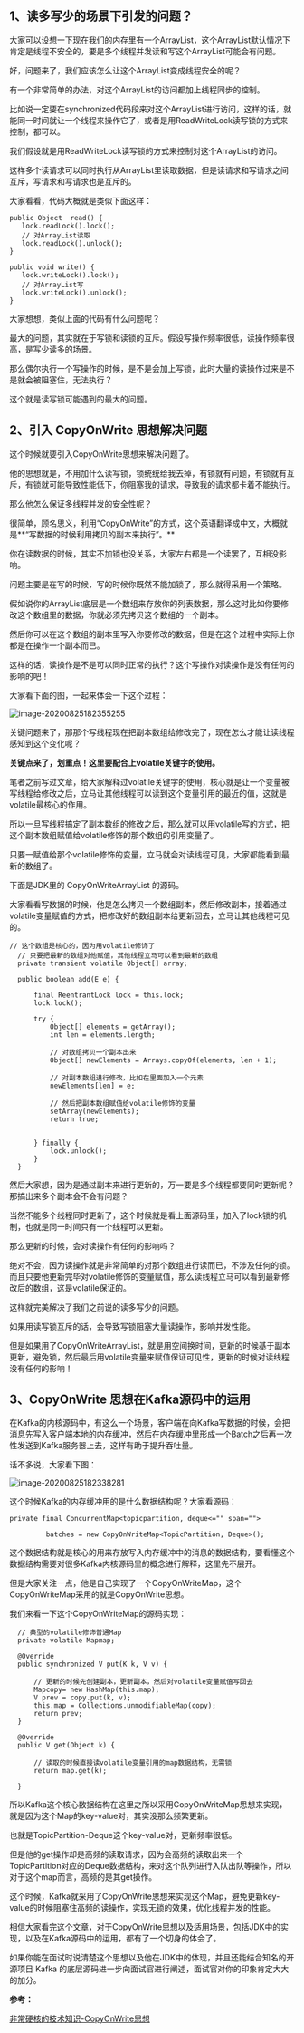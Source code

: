 ## 1、读多写少的场景下引发的问题？

大家可以设想一下现在我们的内存里有一个ArrayList，这个ArrayList默认情况下肯定是线程不安全的，要是多个线程并发读和写这个ArrayList可能会有问题。

好，问题来了，我们应该怎么让这个ArrayList变成线程安全的呢？

有一个非常简单的办法，对这个ArrayList的访问都加上线程同步的控制。

比如说一定要在synchronized代码段来对这个ArrayList进行访问，这样的话，就能同一时间就让一个线程来操作它了，或者是用ReadWriteLock读写锁的方式来控制，都可以。

我们假设就是用ReadWriteLock读写锁的方式来控制对这个ArrayList的访问。

这样多个读请求可以同时执行从ArrayList里读取数据，但是读请求和写请求之间互斥，写请求和写请求也是互斥的。

大家看看，代码大概就是类似下面这样：

```
public Object  read() {
   lock.readLock().lock();
   // 对ArrayList读取
   lock.readLock().unlock();
}

public void write() {
   lock.writeLock().lock();
   // 对ArrayList写
   lock.writeLock().unlock();
}
```

大家想想，类似上面的代码有什么问题呢？

最大的问题，其实就在于写锁和读锁的互斥。假设写操作频率很低，读操作频率很高，是写少读多的场景。

那么偶尔执行一个写操作的时候，是不是会加上写锁，此时大量的读操作过来是不是就会被阻塞住，无法执行？

这个就是读写锁可能遇到的最大的问题。

## 2、引入 CopyOnWrite 思想解决问题

这个时候就要引入CopyOnWrite思想来解决问题了。

他的思想就是，不用加什么读写锁，锁统统给我去掉，有锁就有问题，有锁就有互斥，有锁就可能导致性能低下，你阻塞我的请求，导致我的请求都卡着不能执行。

那么他怎么保证多线程并发的安全性呢？

很简单，顾名思义，利用“CopyOnWrite”的方式，这个英语翻译成中文，大概就是**“写数据的时候利用拷贝的副本来执行”。**

你在读数据的时候，其实不加锁也没关系，大家左右都是一个读罢了，互相没影响。

问题主要是在写的时候，写的时候你既然不能加锁了，那么就得采用一个策略。

假如说你的ArrayList底层是一个数组来存放你的列表数据，那么这时比如你要修改这个数组里的数据，你就必须先拷贝这个数组的一个副本。

然后你可以在这个数组的副本里写入你要修改的数据，但是在这个过程中实际上你都是在操作一个副本而已。

这样的话，读操作是不是可以同时正常的执行？这个写操作对读操作是没有任何的影响的吧！

大家看下面的图，一起来体会一下这个过程：

![image-20200825182355255](..\images\image-20200825182355255.png)

关键问题来了，那那个写线程现在把副本数组给修改完了，现在怎么才能让读线程感知到这个变化呢？



**关键点来了，划重点！这里要配合上volatile关键字的使用。**

笔者之前写过文章，给大家解释过volatile关键字的使用，核心就是让一个变量被写线程给修改之后，立马让其他线程可以读到这个变量引用的最近的值，这就是volatile最核心的作用。

所以一旦写线程搞定了副本数组的修改之后，那么就可以用volatile写的方式，把这个副本数组赋值给volatile修饰的那个数组的引用变量了。

只要一赋值给那个volatile修饰的变量，立马就会对读线程可见，大家都能看到最新的数组了。

下面是JDK里的 CopyOnWriteArrayList 的源码。

大家看看写数据的时候，他是怎么拷贝一个数组副本，然后修改副本，接着通过volatile变量赋值的方式，把修改好的数组副本给更新回去，立马让其他线程可见的。

```
// 这个数组是核心的，因为用volatile修饰了
  // 只要把最新的数组对他赋值，其他线程立马可以看到最新的数组
  private transient volatile Object[] array;

  public boolean add(E e) {

      final ReentrantLock lock = this.lock;
      lock.lock();

      try {
          Object[] elements = getArray();
          int len = elements.length;

          // 对数组拷贝一个副本出来
          Object[] newElements = Arrays.copyOf(elements, len + 1);

          // 对副本数组进行修改，比如在里面加入一个元素
          newElements[len] = e;

          // 然后把副本数组赋值给volatile修饰的变量
          setArray(newElements);
          return true;


      } finally {
          lock.unlock();
      }
  }
```

然后大家想，因为是通过副本来进行更新的，万一要是多个线程都要同时更新呢？那搞出来多个副本会不会有问题？

当然不能多个线程同时更新了，这个时候就是看上面源码里，加入了lock锁的机制，也就是同一时间只有一个线程可以更新。

那么更新的时候，会对读操作有任何的影响吗？

绝对不会，因为读操作就是非常简单的对那个数组进行读而已，不涉及任何的锁。而且只要他更新完毕对volatile修饰的变量赋值，那么读线程立马可以看到最新修改后的数组，这是volatile保证的。

这样就完美解决了我们之前说的读多写少的问题。

如果用读写锁互斥的话，会导致写锁阻塞大量读操作，影响并发性能。

但是如果用了CopyOnWriteArrayList，就是用空间换时间，更新的时候基于副本更新，避免锁，然后最后用volatile变量来赋值保证可见性，更新的时候对读线程没有任何的影响！

## 3、CopyOnWrite 思想在Kafka源码中的运用

在Kafka的内核源码中，有这么一个场景，客户端在向Kafka写数据的时候，会把消息先写入客户端本地的内存缓冲，然后在内存缓冲里形成一个Batch之后再一次性发送到Kafka服务器上去，这样有助于提升吞吐量。

话不多说，大家看下图：

![image-20200825182338281](..\images\image-20200825182338281.png)

这个时候Kafka的内存缓冲用的是什么数据结构呢？大家看源码：



```
private final ConcurrentMap<topicpartition, deque<="" span="">

         batches = new CopyOnWriteMap<TopicPartition, Deque>();
```

这个数据结构就是核心的用来存放写入内存缓冲中的消息的数据结构，要看懂这个数据结构需要对很多Kafka内核源码里的概念进行解释，这里先不展开。

但是大家关注一点，他是自己实现了一个CopyOnWriteMap，这个CopyOnWriteMap采用的就是CopyOnWrite思想。

我们来看一下这个CopyOnWriteMap的源码实现：

```
  // 典型的volatile修饰普通Map
  private volatile Mapmap;

  @Override
  public synchronized V put(K k, V v) {

      // 更新的时候先创建副本，更新副本，然后对volatile变量赋值写回去
      Mapcopy= new HashMap(this.map);
      V prev = copy.put(k, v);
      this.map = Collections.unmodifiableMap(copy);
      return prev;
  }

  @Override
  public V get(Object k) {

      // 读取的时候直接读volatile变量引用的map数据结构，无需锁
      return map.get(k);

  }
```

所以Kafka这个核心数据结构在这里之所以采用CopyOnWriteMap思想来实现，就是因为这个Map的key-value对，其实没那么频繁更新。

也就是TopicPartition-Deque这个key-value对，更新频率很低。

但是他的get操作却是高频的读取请求，因为会高频的读取出来一个TopicPartition对应的Deque数据结构，来对这个队列进行入队出队等操作，所以对于这个map而言，高频的是其get操作。

这个时候，Kafka就采用了CopyOnWrite思想来实现这个Map，避免更新key-value的时候阻塞住高频的读操作，实现无锁的效果，优化线程并发的性能。

相信大家看完这个文章，对于CopyOnWrite思想以及适用场景，包括JDK中的实现，以及在Kafka源码中的运用，都有了一个切身的体会了。

如果你能在面试时说清楚这个思想以及他在JDK中的体现，并且还能结合知名的开源项目 Kafka 的底层源码进一步向面试官进行阐述，面试官对你的印象肯定大大的加分。

**参考：**

[非常硬核的技术知识-CopyOnWrite思想](https://juejin.im/post/6844903859718979591#comment)